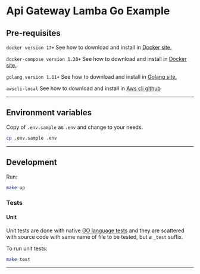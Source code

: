 # Api Gateway Lamba Go Example

## Pre-requisites

`docker version 17+` See how to download and install in [Docker site.](https://docs.docker.com/install/linux/docker-ce/ubuntu/)

`docker-compose version 1.20+` See how to download and install in [Docker site.](https://docs.docker.com/compose/install/#install-compose)

`golang version 1.11+`  See how to download and install in [Golang site.](https://golang.org/doc/install)

`awscli-local` See how to download and install in [Aws cli github](https://github.com/localstack/awscli-local)

---

## Environment variables

Copy of `.env.sample` as `.env` and change to your needs.

```bash
cp .env.sample .env
```

---

## Development

Run:

```bash
make up
```

### Tests

#### Unit

Unit tests are done with native [GO language tests](https://golang.org/pkg/testing/) and they are scattered with source code with same name of file to be tested, but a `_test` suffix.

To run unit tests:
```bash
make test
```
---
